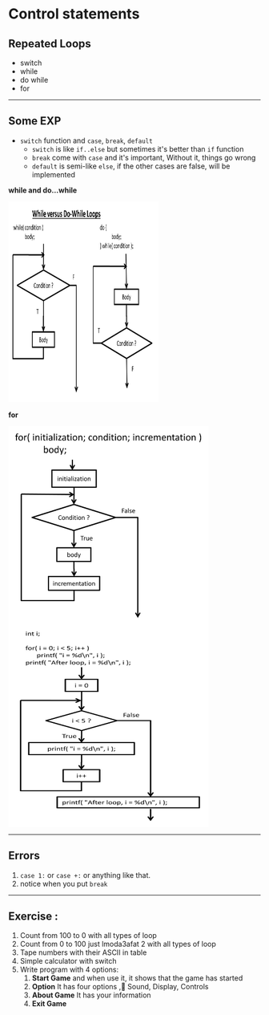 # Control statements

## Repeated Loops

- switch
- while
- do while
- for

---

## Some EXP

- `switch` function and `case`, `break`, `default` 
  - `switch` is like `if..else` but sometimes it's better than `if` function 
  - `break` come with `case` and it's important, Without it, things go wrong 
  - `default` is semi-like `else`, if the other cases are false, will be implemented

**while and do...while**

<img src="/assets/whiles.jpg" alt="whileanddowhile" width="300px" height="400px">

**for** 
<div style="display:flex; flex-direction: column;">
<img  src="/assets/for.jpg" alt="for" width="400px" height="400px">
<img src="/assets/for-example.jpg" alt="for-example" width="400px" height="400px">
</div>

---

## Errors

1. `case 1:` or `case +:` or anything like that.
2. notice when you put `break`

---

## Exercise :

1. Count from 100 to 0 with all types of loop
2. Count from 0 to 100 just lmoda3afat 2 with all types of loop
3. Tape numbers with their ASCII in table
4. Simple calculator with switch
5. Write program with 4 options:
    1. **Start Game** and when use it, it shows that the game has started
    2. **Option** It has four options , ٍSound, Display, Controls
    3. **About Game** It has your information
    4. **Exit Game**

